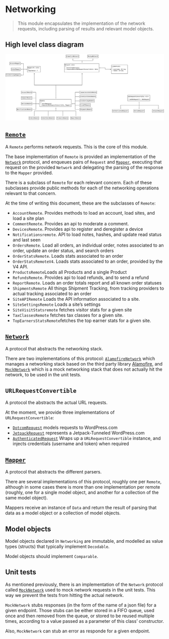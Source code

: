 # Networking
> This module encapsulates the implementation of the network requests, including parsing of results and relevant model objects.  

## High level class diagram
![Networking high level class diagram](images/networking.png)

## [`Remote`](../Networking/Networking/Remote/Remote.swift)
A `Remote` performs network requests. This is the core of this module.  

The base implementation of `Remote`  is provided an implementation of the [`Network`](../Networking/Networking/Network/Network.swift) protocol, and enqueues pairs of `Request` and [`Mapper`](../Networking/Networking/Mapper/Mapper.swift), executing that request on the provided `Network` and delegating the parsing of the response to the `Mapper` provided. 

There is a subclass of `Remote` for each relevant concern. Each of these subclasses provide public methods for each of the networking operations relevant to that concern.

At the time of writing this document, these are the subclasses of `Remote`:
* `AccountRemote`.  Provides methods to load an account, load sites, and load a site plan
* `CommentRemote`. Provides an api  to moderate a comment.
* `DevicesRemote`. Provides api to register and deregister a device
* `Notificationsremote`.  API to load notes, hashes, and update read status and last seen
* `OrdersRemote`. Load all orders, an individual order, notes associated to an order, update an order status, and search orders
* `OrderStatsRemote`. Loads stats associated to an order
* `OrderStatsRemoteV4`. Loads stats associated to an order, provided by the V4 API.
* `ProductsRemote`Loads all Products and a single Product
* `RefundsRemote`. Provides api to load refunds, and to send a refund
* `ReportRemote`. Loads an order totals report and all known order statuses
* `ShipmentsRemote` All things Shipment Tracking, from tracking providers to actual tracking associated to an order
* `SiteAPIRemote` Loads the API information associated to a site.
* `SiteSettingsRemote` Loads a site’s settings
* `SiteVisitStatsremote` fetches visitor stats for a given site
* `TaxClassesRemote` fetches tax classes for a given site.
* `TopEarnersStatsRemote`fetches the top earner stats for a given site.

## [`Network`](../Networking/Networking/Network/Network.swift)
A protocol that abstracts the networking stack. 

There are two implementations of this protocol: [`AlamofireNetwork`](../Networking/Networking/Network/AlamofireNetwork.swift) which manages a networking stack based on the third party library [Alamofire](https://github.com/Alamofire), and [`MockNetwork`](../Networking/Networking/Network/MockNetwork.swift) which is a mock networking stack that does not actually hit the network, to be used in the unit tests.

## `URLRequestConvertible`
A protocol the abstracts the actual URL requests. 

At the moment, we provide three implementations of `URLRequestConvertible`:
* [`DotcomRequest`](../Networking/Networking/Requests/DotcomRequest.swift) models requests to WordPress.com
* [`JetpackRequest`](../Networking/Networking/Requests/JetpackRequest.swift) represents a Jetpack-Tunneled WordPress.com 
* [`AuthenticatedRequest`](../Networking/Networking/Requests/AuthenticatedRequest.swift) Wraps up a `URLRequestConvertible` instance, and injects credentials (username and token) when required

## [`Mapper`](../Networking/Networking/Mapper/Mapper.swift)
A protocol that abstracts the different parsers.

There are several implementations of this protocol, roughly one per `Remote`, although in some cases there is more than one implementation per remote (roughly, one for a single model object, and another for a collection of the same model object). 

Mappers receive an instance of `Data` and return  the result of parsing that data as a model object or a collection of model objects.

## Model objects
Model objects declared in `Networking` are immutable, and modelled as value types (structs) that typically implement `Decodable`.

Model objects should implement `Comparable`.

## Unit tests
As mentioned previously, there is an implementation of the `Network` protocol called [`MockNetwork`](../Networking/Networking/Network/MockNetwork.swift) used to mock network requests in the unit tests. This way we prevent the tests from hitting the actual network.

`MockNetwork` stubs responses (in the form of  the name of a json file) for a given endpoint. Those stubs can be either stored in a FIFO queue, used once and then removed from the queue, or stored to be reused multiple times, according to a value passed as a parameter of this class’ constructor.

Also, `MockNetwork` can stub an error as responde for a given endpoint.
